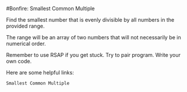 #Bonfire: Smallest Common Multiple

Find the smallest number that is evenly divisible by all numbers in the provided range.

The range will be an array of two numbers that will not necessarily be in numerical order.

Remember to use RSAP if you get stuck. Try to pair program. Write your own code.

Here are some helpful links:

    Smallest Common Multiple